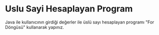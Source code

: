 # Uslu Sayi Hesaplayan Program
Java ile kullanıcının girdiği değerler ile üslü sayı hesaplayan programı "For Döngüsü" kullanarak yapınız.
